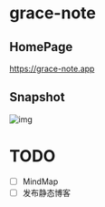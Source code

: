 # grace-note
## HomePage
https://grace-note.app

## Snapshot
![img](https://i.loli.net/2020/04/30/Urh3PXVd4wEJvAo.png)


# TODO

- [ ] MindMap
- [ ] 发布静态博客
